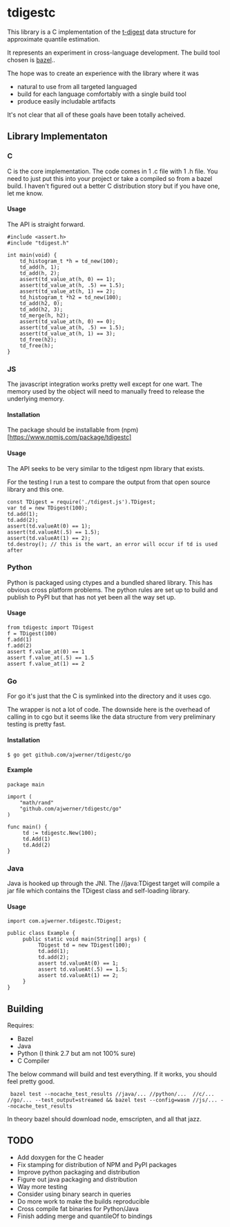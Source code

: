 # tdigestc

This library is a C implementation of the [t-digest](https://github.com/tdunning/t-digest) data structure for approximate quantile estimation.

It represents an experiment in cross-language development. 
The build tool chosen is [bazel](https://github.com/bazelbuild/bazel)..

The hope was to create an experience with the library where it was 

* natural to use from all targeted languaged
* build for each language comfortably with a single build tool
* produce easily includable artifacts

It's not clear that all of these goals have been totally acheived.

## Library Implementaton

### C

C is the core implementation. The code comes in 1 .c file with 1 .h file. 
You need to just put this into your project or take a compiled so from a bazel build.
I haven't figured out a better C distribution story but if you have one, let me know.

#### Usage

The API is straight forward.

```
#include <assert.h>
#include "tdigest.h"

int main(void) {
    td_histogram_t *h = td_new(100);
    td_add(h, 1);
    td_add(h, 2);
    assert(td_value_at(h, 0) == 1);
    assert(td_value_at(h, .5) == 1.5);
    assert(td_value_at(h, 1) == 2);
    td_histogram_t *h2 = td_new(100);
    td_add(h2, 0);
    td_add(h2, 3);
    td_merge(h, h2);
    assert(td_value_at(h, 0) == 0);
    assert(td_value_at(h, .5) == 1.5);
    assert(td_value_at(h, 1) == 3);
    td_free(h2);
    td_free(h);
}
```

### JS

The javascript integration works pretty well except for one wart.
The memory used by the object will need to manually freed to release the underlying memory.

#### Installation

The package should be installable from (npm)[https://www.npmjs.com/package/tdigestc]

#### Usage

The API seeks to be very similar to the tdigest npm library that exists.

For the testing I run a test to compare the output from that open source library and this one.

```[js]
const TDigest = require('./tdigest.js').TDigest;
var td = new TDigest(100);
td.add(1);
td.add(2);
assert(td.valueAt(0) == 1);
assert(td.valueAt(.5) == 1.5);
assert(td.valueAt(1) == 2);
td.destroy(); // this is the wart, an error will occur if td is used after
```
### Python

Python is packaged using ctypes and a bundled shared library.
This has obvious cross platform problems.
The python rules are set up to build and publish to PyPI but that has not yet been all the way set up.

#### Usage

```[python]
from tdigestc import TDigest
f = TDigest(100)
f.add(1)
f.add(2)
assert f.value_at(0) == 1
assert f.value_at(.5) == 1.5
assert f.value_at(1) == 2
```

### Go

For go it's just that the C is symlinked into the directory and it uses cgo.

The wrapper is not a lot of code.
The downside here is the overhead of calling in to cgo but it seems like the
data structure from very preliminary testing is pretty fast.

#### Installation

```
$ go get github.com/ajwerner/tdigestc/go
```

#### Example

```[go]
package main

import (
    "math/rand"
    "github.com/ajwerner/tdigestc/go"
)

func main() {
     td := tdigestc.New(100);
     td.Add(1)
     td.Add(2)
}
```

### Java

Java is hooked up through the JNI.
The //java:TDigest target will compile a jar file which contains the TDigest class and self-loading library.

#### Usage

```[java]
import com.ajwerner.tdigestc.TDigest;

public class Example {
     public static void main(String[] args) {
          TDigest td = new TDigest(100);
          td.add(1);
          td.add(2);
          assert td.valueAt(0) == 1;
          assert td.valueAt(.5) == 1.5;
          assert td.valueAt(1) == 2;               
     }
}
```

## Building

Requires:

* Bazel
* Java
* Python (I think 2.7 but am not 100% sure)
* C Compiler

The below command will build and test everything.
If it works, you should feel pretty good.
```
 bazel test --nocache_test_results //java/... //python/...  //c/... //go/... --test_output=streamed && bazel test --config=wasm //js/... --nocache_test_results 
```

In theory bazel should download node, emscripten, and all that jazz.

## TODO

* Add doxygen for the C header
* Fix stamping for distribution of NPM and PyPI packages
* Improve python packaging and distribution
* Figure out java packaging and distribution
* Way more testing
* Consider using binary search in queries
* Do more work to make the builds reproducible
* Cross compile fat binaries for Python/Java
* Finish adding merge and quantileOf to bindings
